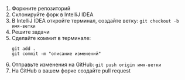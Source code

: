 1. Форкните репозиторий
2. Склонируйте форк в IntelliJ IDEA
3. В IntelliJ IDEA откройте терминал, создайте ветку: `git checkout -b имя-ветки`
4. Решите задачи
5. Сделайте коммит в терминале:
    ```shell
    git add .
    git commit -m "описание изменений"
    ```
6. Отправьте изменения на GitHub: `git push origin имя-ветки`
7. На GitHub в вашем форке создайте pull request 
